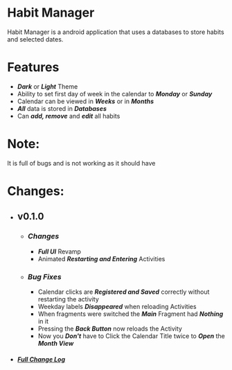 # Habit Manager
Habit Manager is a android application that uses a databases to store habits and selected dates.

# Features
- **_Dark_** or **_Light_** Theme
- Ability to set first day of week in the calendar to **_Monday_** or **_Sunday_**
- Calendar can be viewed in **_Weeks_** or in **_Months_**
- **_All_** data is stored in **_Databases_**
- Can **_add, remove_** and **_edit_** all habits

# Note:
It is full of bugs and is not working as it should have


# Changes:
 - ## v0.1.0
     - ### **_Changes_**
       - **_Full UI_** Revamp
       - Animated **_Restarting and Entering_** Activities

    - ### **_Bug Fixes_**
      - Calendar clicks are **_Registered and Saved_** correctly without restarting the activity
      - Weekday labels **_Disappeared_** when reloading Activities
      - When fragments were switched the **_Main_** Fragment had **_Nothing_** in it
      - Pressing the **_Back Button_** now reloads the Activity
      - Now you **_Don't_** have to Click the Calendar Title twice to **_Open_** the **_Month View_**


  - ##### [Full Change Log](CHANGELOG.md)
